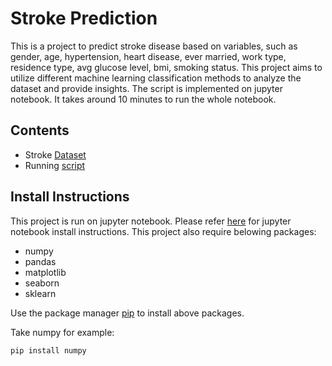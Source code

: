 #  Stroke Prediction

This is a project to predict stroke disease based on variables, such as gender, age, hypertension, heart disease, ever married, work type, residence type, avg glucose level, bmi, smoking status.
This project aims to utilize different machine learning classification methods to analyze the dataset and provide insights.
The script is implemented on jupyter notebook. It takes around 10 minutes to run the whole notebook.

## Contents

* Stroke [Dataset](healthcare-dataset-stroke-data.csv)
* Running [script](StrokeProject_v8.ipynb)

## Install Instructions

This project is run on jupyter notebook. Please refer [here](https://jupyter.org/) for jupyter notebook install instructions.
This project also require belowing packages:


* numpy
* pandas
* matplotlib
* seaborn
* sklearn


Use the package manager [pip](https://pip.pypa.io/en/stable/) to install above packages.

Take numpy for example:
```bash
pip install numpy
```

